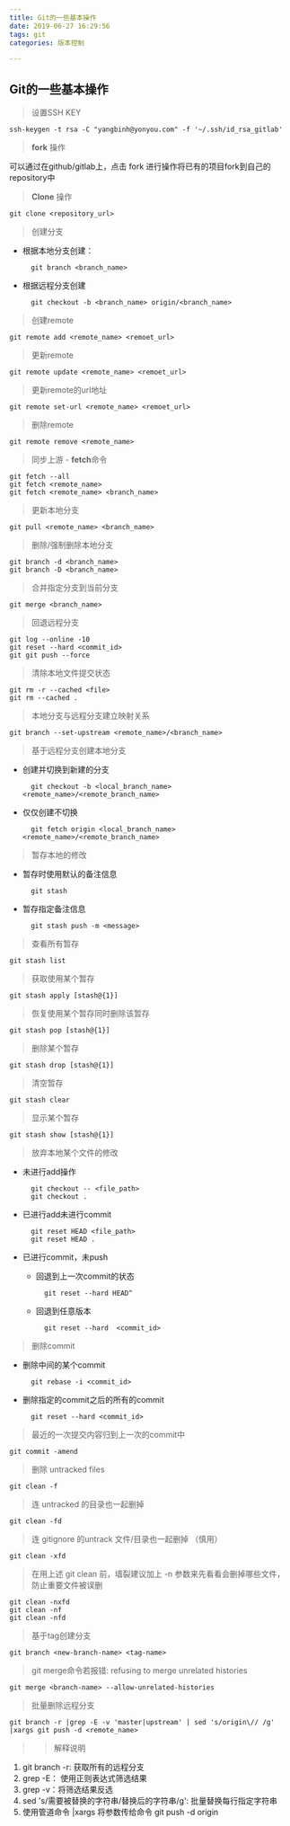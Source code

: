 ```yaml
---
title: Git的一些基本操作
date: 2019-06-27 16:29:56
tags: git
categories: 版本控制

---
```


## Git的一些基本操作

> 设置SSH KEY

	ssh-keygen -t rsa -C "yangbinh@yonyou.com" -f '~/.ssh/id_rsa_gitlab'

> **fork** 操作

可以通过在github/gitlab上，点击 fork 进行操作将已有的项目fork到自己的repository中

> **Clone** 操作

	git clone <repository_url>

> 创建分支

- 根据本地分支创建： 
	
		git branch <branch_name>

- 根据远程分支创建

		git checkout -b <branch_name> origin/<branch_name>

> 创建remote

	git remote add <remote_name> <remoet_url>

> 更新remote

	git remote update <remote_name> <remoet_url>

> 更新remote的url地址

	git remote set-url <remote_name> <remoet_url>

> 删除remote

	git remote remove <remote_name>

> 同步上游 - **fetch**命令

	git fetch --all
	git fetch <remote_name>
	git fetch <remote_name> <branch_name>

> 更新本地分支

	git pull <remote_name> <branch_name>

> 删除/强制删除本地分支

	git branch -d <branch_name>
	git branch -D <branch_name>

> 合并指定分支到当前分支

	git merge <branch_name>

> 回退远程分支

	git log --online -10
	git reset --hard <commit_id>
	git git push --force

> 清除本地文件提交状态

	git rm -r --cached <file>
	git rm --cached .

> 本地分支与远程分支建立映射关系

	git branch --set-upstream <remote_name>/<branch_name>

> 基于远程分支创建本地分支

- 创建并切换到新建的分支
		
		git checkout -b <local_branch_name> <remote_name>/<remote_branch_name>

- 仅仅创建不切换

		git fetch origin <local_branch_name> <remote_name>/<remote_branch_name>

> 暂存本地的修改

- 暂存时使用默认的备注信息
	
		git stash

- 暂存指定备注信息

		git stash push -m <message>

> 查看所有暂存

	git stash list

> 获取使用某个暂存

	git stash apply [stash@{1}]

> 恢复使用某个暂存同时删除该暂存

	git stash pop [stash@{1}]

> 删除某个暂存

	git stash drop [stash@{1}]

> 清空暂存

	git stash clear

> 显示某个暂存

	git stash show [stash@{1}]

> 放弃本地某个文件的修改

- 未进行add操作
		
		git checkout -- <file_path>
		git checkout .

- 已进行add未进行commit

		git reset HEAD <file_path>
		git reset HEAD .

- 已进行commit，未push
	- 回退到上一次commit的状态

			git reset --hard HEAD^	

	- 回退到任意版本
					
			git reset --hard  <commit_id>

> 删除commit

- 删除中间的某个commit

		git rebase -i <commit_id>

- 删除指定的commit之后的所有的commit

		git reset --hard <commit_id>

> 最近的一次提交内容归到上一次的commit中

	git commit -amend

> 删除 untracked files

	git clean -f

>  连 untracked 的目录也一起删掉

	git clean -fd

> 连 gitignore 的untrack 文件/目录也一起删掉 （慎用）

	git clean -xfd

> 在用上述 git clean 前，墙裂建议加上 -n 参数来先看看会删掉哪些文件，防止重要文件被误删

	git clean -nxfd
	git clean -nf
	git clean -nfd

> 基于tag创建分支

	git branch <new-branch-name> <tag-name>

> git merge命令若报错: refusing to merge unrelated histories

	git merge <branch-name> --allow-unrelated-histories

> 批量删除远程分支

	git branch -r |grep -E -v 'master|upstream' | sed 's/origin\// /g' |xargs git push -d <remote_name>

>> 解释说明

1. git branch -r: 获取所有的远程分支
2. grep -E： 使用正则表达式筛选结果
3. grep -v：将筛选结果反选
4. sed 's/需要被替换的字符串/替换后的字符串/g': 批量替换每行指定字符串
5. 使用管道命令 |xargs 将参数传给命令 git push -d origin